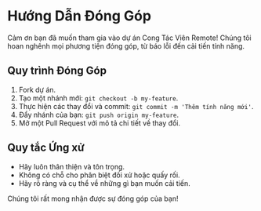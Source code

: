 # Hướng Dẫn Đóng Góp

Cảm ơn bạn đã muốn tham gia vào dự án Cong Tác Viên Remote! Chúng tôi hoan nghênh mọi phương tiện đóng góp, từ báo lỗi đến cải tiến tính năng.

## Quy trình Đóng Góp
1. Fork dự án.
2. Tạo một nhánh mới: `git checkout -b my-feature`.
3. Thực hiện các thay đổi và commit: `git commit -m 'Thêm tính năng mới'`.
4. Đẩy nhánh của bạn: `git push origin my-feature`.
5. Mở một Pull Request với mô tả chi tiết về thay đổi.

## Quy tắc Ứng xử
- Hãy luôn thân thiện và tôn trọng.
- Không có chỗ cho phân biệt đối xử hoặc quấy rối.
- Hãy rõ ràng và cụ thể về những gì bạn muốn cải tiến.

Chúng tôi rất mong nhận được sự đóng góp của bạn!